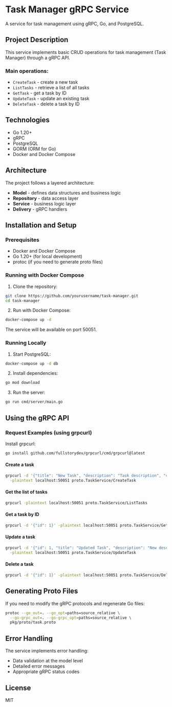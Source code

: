 # Task Manager gRPC Service

A service for task management using gRPC, Go, and PostgreSQL.

## Project Description

This service implements basic CRUD operations for task management (Task Manager) through a gRPC API.

### Main operations:

- `CreateTask` - create a new task
- `ListTasks` - retrieve a list of all tasks
- `GetTask` - get a task by ID
- `UpdateTask` - update an existing task
- `DeleteTask` - delete a task by ID

## Technologies

- Go 1.20+
- gRPC
- PostgreSQL
- GORM (ORM for Go)
- Docker and Docker Compose

## Architecture

The project follows a layered architecture:

- **Model** - defines data structures and business logic
- **Repository** - data access layer
- **Service** - business logic layer
- **Delivery** - gRPC handlers

## Installation and Setup

### Prerequisites

- Docker and Docker Compose
- Go 1.20+ (for local development)
- protoc (if you need to generate proto files)

### Running with Docker Compose

1. Clone the repository:
```bash
git clone https://github.com/yourusername/task-manager.git
cd task-manager
```

2. Run with Docker Compose:
```bash
docker-compose up -d
```

The service will be available on port 50051.

### Running Locally

1. Start PostgreSQL:
```bash
docker-compose up -d db
```

2. Install dependencies:
```bash
go mod download
```

3. Run the server:
```bash
go run cmd/server/main.go
```

## Using the gRPC API

### Request Examples (using grpcurl)

Install grpcurl:
```bash
go install github.com/fullstorydev/grpcurl/cmd/grpcurl@latest
```

#### Create a task

```bash
grpcurl -d '{"title": "New Task", "description": "Task description", "completed": false}' \
  -plaintext localhost:50051 proto.TaskService/CreateTask
```

#### Get the list of tasks

```bash
grpcurl -plaintext localhost:50051 proto.TaskService/ListTasks
```

#### Get a task by ID

```bash
grpcurl -d '{"id": 1}' -plaintext localhost:50051 proto.TaskService/GetTask
```

#### Update a task

```bash
grpcurl -d '{"id": 1, "title": "Updated Task", "description": "New description", "completed": true}' \
  -plaintext localhost:50051 proto.TaskService/UpdateTask
```

#### Delete a task

```bash
grpcurl -d '{"id": 1}' -plaintext localhost:50051 proto.TaskService/DeleteTask
```

## Generating Proto Files

If you need to modify the gRPC protocols and regenerate Go files:

```bash
protoc --go_out=. --go_opt=paths=source_relative \
  --go-grpc_out=. --go-grpc_opt=paths=source_relative \
  pkg/proto/task.proto
```

## Error Handling

The service implements error handling:
- Data validation at the model level
- Detailed error messages
- Appropriate gRPC status codes

## License

MIT